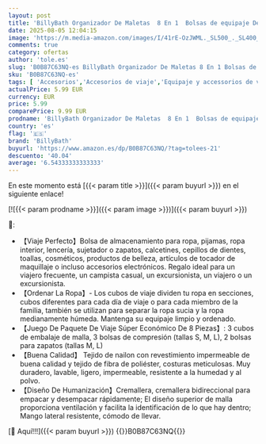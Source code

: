```yaml
---
layout: post
title: 'BillyBath Organizador De Maletas  8 En 1  Bolsas de equipaje De Viaje Para Zapatos Ropa Interior Cosméticos  Gris '
date: 2025-08-05 12:04:15
image: 'https://m.media-amazon.com/images/I/41rE-OzJWML._SL500_._SL400_.jpg'
comments: true
category: ofertas
author: 'tole.es'
slug: 'B0B87C63NQ-es BillyBath Organizador De Maletas 8 En 1 Bolsas de equipaje...'
sku: 'B0B87C63NQ-es'
tags: [ 'Accesorios','Accesorios de viaje','Equipaje y accessorios de viaje','Moda','Organizadores para maletas','billybath','zapatos','🇪🇸', ]
actualPrice: 5.99 EUR
currency: EUR
price: 5.99
comparePrice: 9.99 EUR
prodname: 'BillyBath Organizador De Maletas  8 En 1  Bolsas de equipaje De Viaje Para Zapatos Ropa Interior Cosméticos  Gris '
country: 'es'
flag: '🇪🇸'
brand: 'BillyBath'
buyurl: 'https://www.amazon.es/dp/B0B87C63NQ/?tag=tolees-21'
descuento: '40.04'
average: '6.54333333333333'
---
```


En este momento está [{{< param title >}}]({{< param buyurl >}}) en el siguiente enlace!

[![{{< param prodname >}}]({{< param image >}})]({{< param buyurl >}})

🔎:

- 【Viaje Perfecto】Bolsa de almacenamiento para ropa, pijamas, ropa interior, lencería, sujetador o zapatos, calcetines, cepillos de dientes, toallas, cosméticos, productos de belleza, artículos de tocador de maquillaje o incluso accesorios electrónicos. Regalo ideal para un viajero frecuente, un campista casual, un excursionista, un viajero o un excursionista.
- 【Ordenar La Ropa】- Los cubos de viaje dividen tu ropa en secciones, cubos diferentes para cada día de viaje o para cada miembro de la familia, también se utilizan para separar la ropa sucia y la ropa medianamente húmeda. Mantenga su equipaje limpio y ordenado.
- 【Juego De Paquete De Viaje Súper Económico De 8 Piezas】: 3 cubos de embalaje de malla, 3 bolsas de compresión (tallas S, M, L), 2 bolsas para zapatos (tallas M, L)
- 【Buena Calidad】 Tejido de nailon con revestimiento impermeable de buena calidad y tejido de fibra de poliéster, costuras meticulosas. Muy duradero, lavable, ligero, impermeable, resistente a la humedad y al polvo.
- 【Diseño De Humanización】Cremallera, cremallera bidireccional para empacar y desempacar rápidamente; El diseño superior de malla proporciona ventilación y facilita la identificación de lo que hay dentro; Mango lateral resistente, cómodo de llevar.

[🛒 Aquí!!!]({{< param buyurl >}})
{{<world>}}B0B87C63NQ{{</world>}}
